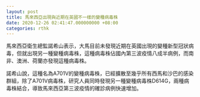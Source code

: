 ```yaml
---
layout: post
title: 馬來西亞出現與近期在英國不一樣的變種病毒株
date: 2020-12-26 02:41:47.000000000 +08:00
categories: rthk
---
```


馬來西亞衛生總監諾希山表示，大馬目前未發現近期在英國出現的變種新型冠狀病毒，但就出現另一種變種病毒株，這種病毒株佔國內第三波疫情八成半病例，而南非、澳洲、荷蘭亦發現這種病毒株。

諾希山說，這種名為A701V的變種病毒株，已經擴散至幾乎所有西馬和沙巴的感染群組，除了A701V病毒株，研究人員同時發現另一種變種病毒株D614G，兩種病毒株結合，導致馬來西亞第三波疫情的確診病例快速增加。
